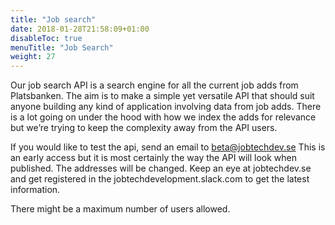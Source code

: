 ```yaml
---
title: "Job search"
date: 2018-01-28T21:58:09+01:00
disableToc: true
menuTitle: "Job Search"
weight: 27
---
```




Our job search API is a search engine for all the current job adds from Platsbanken. 
The aim is to make a simple yet versatile API that should suit anyone building any kind of application involving data from job adds. 
There is a lot going on under the hood with how we index the adds for relevance but we’re trying to keep the complexity away from the API users.

If you would like to test the api, send an email to <beta@jobtechdev.se>
This is an early access but it is most certainly the way the API will look when published. The addresses will be changed. Keep an eye at jobtechdev.se and 
get registered in the jobtechdevelopment.slack.com to get the latest information.

There might be a maximum number of users allowed.




